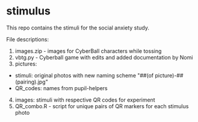 # stimulus
This repo contains the stimuli for the social anxiety study.

File descriptions:
1. images.zip - images for CyberBall characters while tossing
2. vbtg.py - Cyberball game with edits and added documentation by Nomi
3. pictures:
  - stimuli: original photos with new naming scheme
  "##(of picture)-##(pairing).jpg"
  - QR_codes: names from pupil-helpers
4. images: stimuli with respective QR codes for experiment
5. QR_combo.R - script for unique pairs of QR markers for each stimulus photo
